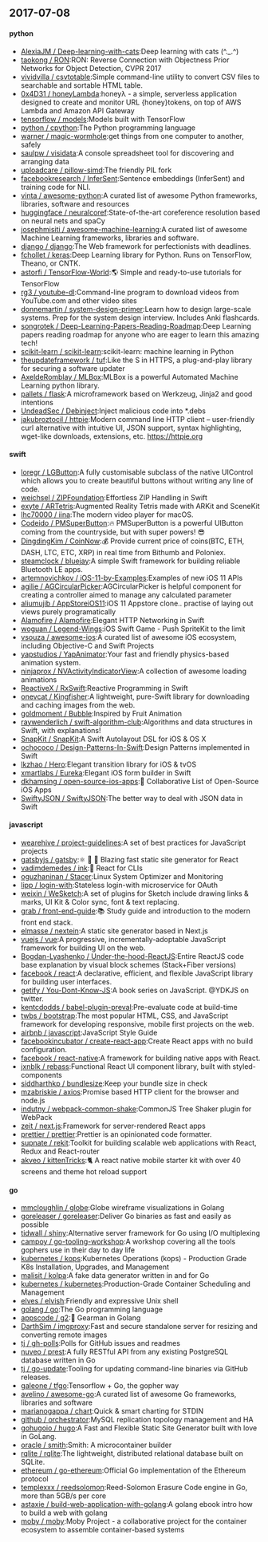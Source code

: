 ## 2017-07-08

#### python
* [AlexiaJM / Deep-learning-with-cats](https://github.com/AlexiaJM/Deep-learning-with-cats):Deep learning with cats (^._.^)
* [taokong / RON](https://github.com/taokong/RON):RON: Reverse Connection with Objectness Prior Networks for Object Detection, CVPR 2017
* [vividvilla / csvtotable](https://github.com/vividvilla/csvtotable):Simple command-line utility to convert CSV files to searchable and sortable HTML table.
* [0x4D31 / honeyLambda](https://github.com/0x4D31/honeyLambda):honeyλ - a simple, serverless application designed to create and monitor URL {honey}tokens, on top of AWS Lambda and Amazon API Gateway
* [tensorflow / models](https://github.com/tensorflow/models):Models built with TensorFlow
* [python / cpython](https://github.com/python/cpython):The Python programming language
* [warner / magic-wormhole](https://github.com/warner/magic-wormhole):get things from one computer to another, safely
* [saulpw / visidata](https://github.com/saulpw/visidata):A console spreadsheet tool for discovering and arranging data
* [uploadcare / pillow-simd](https://github.com/uploadcare/pillow-simd):The friendly PIL fork
* [facebookresearch / InferSent](https://github.com/facebookresearch/InferSent):Sentence embeddings (InferSent) and training code for NLI.
* [vinta / awesome-python](https://github.com/vinta/awesome-python):A curated list of awesome Python frameworks, libraries, software and resources
* [huggingface / neuralcoref](https://github.com/huggingface/neuralcoref):State-of-the-art coreference resolution based on neural nets and spaCy
* [josephmisiti / awesome-machine-learning](https://github.com/josephmisiti/awesome-machine-learning):A curated list of awesome Machine Learning frameworks, libraries and software.
* [django / django](https://github.com/django/django):The Web framework for perfectionists with deadlines.
* [fchollet / keras](https://github.com/fchollet/keras):Deep Learning library for Python. Runs on TensorFlow, Theano, or CNTK.
* [astorfi / TensorFlow-World](https://github.com/astorfi/TensorFlow-World):🌎 Simple and ready-to-use tutorials for TensorFlow
* [rg3 / youtube-dl](https://github.com/rg3/youtube-dl):Command-line program to download videos from YouTube.com and other video sites
* [donnemartin / system-design-primer](https://github.com/donnemartin/system-design-primer):Learn how to design large-scale systems. Prep for the system design interview. Includes Anki flashcards.
* [songrotek / Deep-Learning-Papers-Reading-Roadmap](https://github.com/songrotek/Deep-Learning-Papers-Reading-Roadmap):Deep Learning papers reading roadmap for anyone who are eager to learn this amazing tech!
* [scikit-learn / scikit-learn](https://github.com/scikit-learn/scikit-learn):scikit-learn: machine learning in Python
* [theupdateframework / tuf](https://github.com/theupdateframework/tuf):Like the S in HTTPS, a plug-and-play library for securing a software updater
* [AxeldeRomblay / MLBox](https://github.com/AxeldeRomblay/MLBox):MLBox is a powerful Automated Machine Learning python library.
* [pallets / flask](https://github.com/pallets/flask):A microframework based on Werkzeug, Jinja2 and good intentions
* [UndeadSec / Debinject](https://github.com/UndeadSec/Debinject):Inject malicious code into *.debs
* [jakubroztocil / httpie](https://github.com/jakubroztocil/httpie):Modern command line HTTP client – user-friendly curl alternative with intuitive UI, JSON support, syntax highlighting, wget-like downloads, extensions, etc. https://httpie.org

#### swift
* [loregr / LGButton](https://github.com/loregr/LGButton):A fully customisable subclass of the native UIControl which allows you to create beautiful buttons without writing any line of code.
* [weichsel / ZIPFoundation](https://github.com/weichsel/ZIPFoundation):Effortless ZIP Handling in Swift
* [exyte / ARTetris](https://github.com/exyte/ARTetris):Augmented Reality Tetris made with ARKit and SceneKit
* [lhc70000 / iina](https://github.com/lhc70000/iina):The modern video player for macOS.
* [Codeido / PMSuperButton](https://github.com/Codeido/PMSuperButton):🔥 PMSuperButton is a powerful UIButton coming from the countryside, but with super powers! 😎
* [DingdingKim / CoinNow](https://github.com/DingdingKim/CoinNow):💰 Provide current price of coins(BTC, ETH, DASH, LTC, ETC, XRP) in real time from Bithumb and Poloniex.
* [steamclock / bluejay](https://github.com/steamclock/bluejay):A simple Swift framework for building reliable Bluetooth LE apps.
* [artemnovichkov / iOS-11-by-Examples](https://github.com/artemnovichkov/iOS-11-by-Examples):Examples of new iOS 11 APIs
* [agilie / AGCircularPicker](https://github.com/agilie/AGCircularPicker):AGCircularPicker is helpful component for creating a controller aimed to manage any calculated parameter
* [aliumujib / AppStoreiOS11](https://github.com/aliumujib/AppStoreiOS11):iOS 11 Appstore clone.. practise of laying out views purely programatically
* [Alamofire / Alamofire](https://github.com/Alamofire/Alamofire):Elegant HTTP Networking in Swift
* [woguan / Legend-Wings](https://github.com/woguan/Legend-Wings):iOS Swift Game - Push SpriteKit to the limit
* [vsouza / awesome-ios](https://github.com/vsouza/awesome-ios):A curated list of awesome iOS ecosystem, including Objective-C and Swift Projects
* [yapstudios / YapAnimator](https://github.com/yapstudios/YapAnimator):Your fast and friendly physics-based animation system.
* [ninjaprox / NVActivityIndicatorView](https://github.com/ninjaprox/NVActivityIndicatorView):A collection of awesome loading animations
* [ReactiveX / RxSwift](https://github.com/ReactiveX/RxSwift):Reactive Programming in Swift
* [onevcat / Kingfisher](https://github.com/onevcat/Kingfisher):A lightweight, pure-Swift library for downloading and caching images from the web.
* [goldmoment / Bubble](https://github.com/goldmoment/Bubble):Inspired by Fruit Animation
* [raywenderlich / swift-algorithm-club](https://github.com/raywenderlich/swift-algorithm-club):Algorithms and data structures in Swift, with explanations!
* [SnapKit / SnapKit](https://github.com/SnapKit/SnapKit):A Swift Autolayout DSL for iOS & OS X
* [ochococo / Design-Patterns-In-Swift](https://github.com/ochococo/Design-Patterns-In-Swift):Design Patterns implemented in Swift
* [lkzhao / Hero](https://github.com/lkzhao/Hero):Elegant transition library for iOS & tvOS
* [xmartlabs / Eureka](https://github.com/xmartlabs/Eureka):Elegant iOS form builder in Swift
* [dkhamsing / open-source-ios-apps](https://github.com/dkhamsing/open-source-ios-apps):📱 Collaborative List of Open-Source iOS Apps
* [SwiftyJSON / SwiftyJSON](https://github.com/SwiftyJSON/SwiftyJSON):The better way to deal with JSON data in Swift

#### javascript
* [wearehive / project-guidelines](https://github.com/wearehive/project-guidelines):A set of best practices for JavaScript projects
* [gatsbyjs / gatsby](https://github.com/gatsbyjs/gatsby):⚛️ 📄 🚀 Blazing fast static site generator for React
* [vadimdemedes / ink](https://github.com/vadimdemedes/ink):🌈 React for CLIs
* [oguzhaninan / Stacer](https://github.com/oguzhaninan/Stacer):Linux System Optimizer and Monitoring
* [lipp / login-with](https://github.com/lipp/login-with):Stateless login-with microservice for OAuth
* [weixin / WeSketch](https://github.com/weixin/WeSketch):A set of plugins for Sketch include drawing links & marks, UI Kit & Color sync, font & text replacing.
* [grab / front-end-guide](https://github.com/grab/front-end-guide):📚 Study guide and introduction to the modern front end stack.
* [elmasse / nextein](https://github.com/elmasse/nextein):A static site generator based in Next.js
* [vuejs / vue](https://github.com/vuejs/vue):A progressive, incrementally-adoptable JavaScript framework for building UI on the web.
* [Bogdan-Lyashenko / Under-the-hood-ReactJS](https://github.com/Bogdan-Lyashenko/Under-the-hood-ReactJS):Entire ReactJS code base explanation by visual block schemes (Stack+Fiber versions)
* [facebook / react](https://github.com/facebook/react):A declarative, efficient, and flexible JavaScript library for building user interfaces.
* [getify / You-Dont-Know-JS](https://github.com/getify/You-Dont-Know-JS):A book series on JavaScript. @YDKJS on twitter.
* [kentcdodds / babel-plugin-preval](https://github.com/kentcdodds/babel-plugin-preval):Pre-evaluate code at build-time
* [twbs / bootstrap](https://github.com/twbs/bootstrap):The most popular HTML, CSS, and JavaScript framework for developing responsive, mobile first projects on the web.
* [airbnb / javascript](https://github.com/airbnb/javascript):JavaScript Style Guide
* [facebookincubator / create-react-app](https://github.com/facebookincubator/create-react-app):Create React apps with no build configuration.
* [facebook / react-native](https://github.com/facebook/react-native):A framework for building native apps with React.
* [jxnblk / rebass](https://github.com/jxnblk/rebass):Functional React UI component library, built with styled-components
* [siddharthkp / bundlesize](https://github.com/siddharthkp/bundlesize):Keep your bundle size in check
* [mzabriskie / axios](https://github.com/mzabriskie/axios):Promise based HTTP client for the browser and node.js
* [indutny / webpack-common-shake](https://github.com/indutny/webpack-common-shake):CommonJS Tree Shaker plugin for WebPack
* [zeit / next.js](https://github.com/zeit/next.js):Framework for server-rendered React apps
* [prettier / prettier](https://github.com/prettier/prettier):Prettier is an opinionated code formatter.
* [supnate / rekit](https://github.com/supnate/rekit):Toolkit for building scalable web applications with React, Redux and React-router
* [akveo / kittenTricks](https://github.com/akveo/kittenTricks):🐈 A react native mobile starter kit with over 40 screens and theme hot reload support

#### go
* [mmcloughlin / globe](https://github.com/mmcloughlin/globe):Globe wireframe visualizations in Golang
* [goreleaser / goreleaser](https://github.com/goreleaser/goreleaser):Deliver Go binaries as fast and easily as possible
* [tidwall / shiny](https://github.com/tidwall/shiny):Alternative server framework for Go using I/O multiplexing
* [campoy / go-tooling-workshop](https://github.com/campoy/go-tooling-workshop):A workshop covering all the tools gophers use in their day to day life
* [kubernetes / kops](https://github.com/kubernetes/kops):Kubernetes Operations (kops) - Production Grade K8s Installation, Upgrades, and Management
* [malisit / kolpa](https://github.com/malisit/kolpa):A fake data generator written in and for Go
* [kubernetes / kubernetes](https://github.com/kubernetes/kubernetes):Production-Grade Container Scheduling and Management
* [elves / elvish](https://github.com/elves/elvish):Friendly and expressive Unix shell
* [golang / go](https://github.com/golang/go):The Go programming language
* [appscode / g2](https://github.com/appscode/g2):👾 Gearman in Golang
* [DarthSim / imgproxy](https://github.com/DarthSim/imgproxy):Fast and secure standalone server for resizing and converting remote images
* [tj / gh-polls](https://github.com/tj/gh-polls):Polls for GitHub issues and readmes
* [nuveo / prest](https://github.com/nuveo/prest):A fully RESTful API from any existing PostgreSQL database written in Go
* [tj / go-update](https://github.com/tj/go-update):Tooling for updating command-line binaries via GitHub releases.
* [galeone / tfgo](https://github.com/galeone/tfgo):Tensorflow + Go, the gopher way
* [avelino / awesome-go](https://github.com/avelino/awesome-go):A curated list of awesome Go frameworks, libraries and software
* [marianogappa / chart](https://github.com/marianogappa/chart):Quick & smart charting for STDIN
* [github / orchestrator](https://github.com/github/orchestrator):MySQL replication topology management and HA
* [gohugoio / hugo](https://github.com/gohugoio/hugo):A Fast and Flexible Static Site Generator built with love in GoLang.
* [oracle / smith](https://github.com/oracle/smith):Smith: A microcontainer builder
* [rqlite / rqlite](https://github.com/rqlite/rqlite):The lightweight, distributed relational database built on SQLite.
* [ethereum / go-ethereum](https://github.com/ethereum/go-ethereum):Official Go implementation of the Ethereum protocol
* [templexxx / reedsolomon](https://github.com/templexxx/reedsolomon):Reed-Solomon Erasure Code engine in Go, more than 5GB/s per core
* [astaxie / build-web-application-with-golang](https://github.com/astaxie/build-web-application-with-golang):A golang ebook intro how to build a web with golang
* [moby / moby](https://github.com/moby/moby):Moby Project - a collaborative project for the container ecosystem to assemble container-based systems
